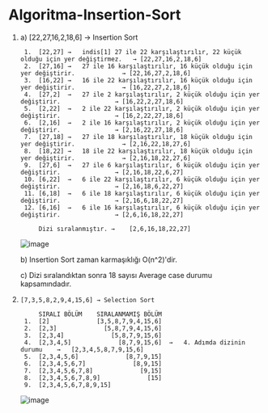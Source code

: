 # Algoritma-Insertion-Sort

1)
	a)  [22,27,16,2,18,6] →  Insertion Sort					
					
		1.	[22,27]	→	indis[1] 27 ile 22 karşılaştırılır, 22 küçük olduğu için yer değiştirmez.	→ [22,27,16,2,18,6]
		2.	[27,16]	→	27 ile 16 karşılaştırılır, 16 küçük olduğu için yer değiştirir.	          	→ [22,16,27,2,18,6]
		3.	[16,22]	→	16 ile 22 karşılaştırılır, 16 küçük olduğu için yer değiştirir.	         	→ [16,22,27,2,18,6]
		4.	[27,2]	→	27 ile 2 karşılaştırılır, 2 küçük olduğu için yer değiştirir.	            → [16,22,2,27,18,6]
		5.	[2,22]	→	2 ile 22 karşılaştırılır, 2 küçük olduğu için yer değiştirir.	            → [16,2,22,27,18,6]
		6.	[2,16]	→	2 ile 16 karşılaştırılır, 2 küçük olduğu için yer değiştirir.	            → [2,16,22,27,18,6]
		7.	[27,18]	→	27 ile 18 karşılaştırılır, 18 küçük olduğu için yer değiştirir.	          	→ [2,16,22,18,27,6]
		8.	[18,22]	→	18 ile 22 karşılaştırılır, 18 küçük olduğu için yer değiştirir.	          	→ [2,16,18,22,27,6]
		9.	[27,6]	→	27 ile 6 karşılaştırılır, 6 küçük olduğu için yer değiştirir.	            → [2,16,18,22,6,27]
		10.	[6,22]	→	6 ile 22 karşılaştırılır, 6 küçük olduğu için yer değiştirir.	            → [2,16,18,6,22,27]
		11.	[6,18]	→	6 ile 18 karşılaştırılır, 6 küçük olduğu için yer değiştirir.	            → [2,16,6,18,22,27]
		12.	[6,16]	→	6 ile 16 karşılaştırılır, 6 küçük olduğu için yer değiştirir.	            → [2,6,16,18,22,27] 
					
			Dizi sıralanmıştır.	→	 [2,6,16,18,22,27]

	![image](https://github.com/ertecino/Algoritma-Insertion-Sort/assets/147555058/085e95a7-cf5a-41e6-be8b-d0627e6c0768)


	b) Insertion Sort zaman karmaşıklığı O(n^2)'dir.

	c) Dizi sıralandıktan sonra 18 sayısı Average case durumu kapsamındadır.


2)     [7,3,5,8,2,9,4,15,6] → Selection Sort

   			SIRALI BÖLÜM	SIRALANMAMIŞ BÖLÜM				
		1.	[2]				[3,5,8,7,9,4,15,6]				
		2.	[2,3]			  [5,8,7,9,4,15,6]				
		3.	[2,3,4]				[5,8,7,9,15,6]				
		4.	[2,3,4,5]			  [8,7,9,15,6]	→	4. Adımda dizinin durumu	→	[2,3,4,5,8,7,9,15,6]
		5.	[2,3,4,5,6]				[8,7,9,15]				
		6.	[2,3,4,5,6,7]			  [8,9,15]				
		7.	[2,3,4,5,6,7,8]				[9,15]				
		8.	[2,3,4,5,6,7,8,9]			  [15]				
		9.	[2,3,4,5,6,7,8,9,15]
   		
	![image](https://github.com/ertecino/Algoritma-Insertion-Sort/assets/147555058/37a0fb4e-8da2-4f52-8f8e-9772147212d9)
